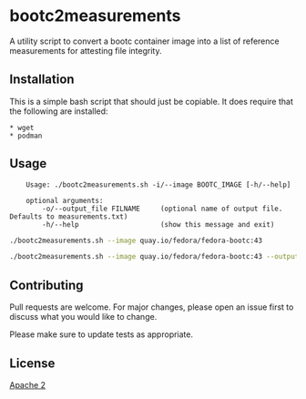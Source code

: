 # bootc2measurements

A utility script to convert a bootc container image into a list of reference measurements for attesting file integrity.

## Installation

This is a simple bash script that should just be copiable. It does require that the following are installed:

    * wget
    * podman

## Usage

```
    Usage: ./bootc2measurements.sh -i/--image BOOTC_IMAGE [-h/--help]

    optional arguments:
        -o/--output_file FILNAME     (optional name of output file. Defaults to measurements.txt)
        -h/--help                    (show this message and exit)
```

```bash
./bootc2measurements.sh --image quay.io/fedora/fedora-bootc:43

./bootc2measurements.sh --image quay.io/fedora/fedora-bootc:43 --output hashes.txt
```

## Contributing

Pull requests are welcome. For major changes, please open an issue first
to discuss what you would like to change.

Please make sure to update tests as appropriate.

## License

[Apache 2](https://choosealicense.com/licenses/apache-2.0/)
